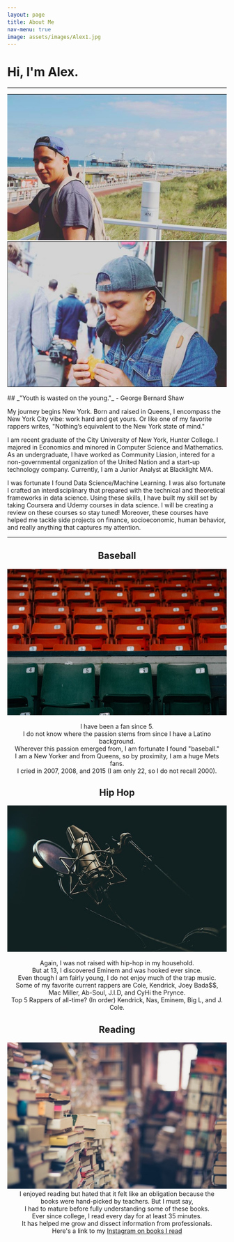 ```yaml
---
layout: page
title: About Me
nav-menu: true
image: assets/images/Alex1.jpg
---
```

# Hi, I'm Alex.
****
<p align="center">
  <img src="assets/images/Alex1.jpg"> <img src="assets/images/Alex2copy.png">
</p>
## _"Youth is wasted on the young."_ - George Bernard Shaw

My journey begins New York. Born and raised in Queens, I encompass the New York City vibe: work hard and get yours. Or like one of my favorite rappers writes, "Nothing’s equivalent to the New York state of mind."

I am recent graduate of the City University of New York, Hunter College. I majored in Economics and minored in Computer Science and Mathematics. As an undergraduate, I have worked as Community Liasion, intered for a non-governmental organization of the United Nation and a start-up technology company. Currently, I am a Junior Analyst at Blacklight M/A.

I was fortunate I found Data Science/Machine Learning. I was also fortunate I crafted an interdisciplinary that prepared with the technical and theoretical frameworks in data science. Using these skills, I have built my skill set by taking Coursera and Udemy courses in data science. I will be creating a review on these courses so stay tuned! Moreover, these courses have helped me tackle side projects on finance, socioeconomic, human behavior, and really anything that captures my attention.

****
<h2 style="text-align: center;" markdown="1">Baseball</h2>
<div align="center">
<img src="assets/images/baseball2.jpg">
<br>
<p>I have been a fan since 5.
<br>
I do not know where the passion stems from since I have a Latino background.
<br>
Wherever this passion emerged from, I am fortunate I found "baseball."
<br>
I am a New Yorker and from Queens, so by proximity, I am a huge Mets fans.
<br>
I cried in 2007, 2008, and 2015 (I am only 22, so I do not recall 2000). </p>
</div>

<h2 style="text-align: center;" markdown="1">Hip Hop</h2>
<div align="center">
<img src="assets/images/mic.jpg">
<br>
<p>Again, I was not raised with hip-hop in my household.
<br>
But at 13, I discovered Eminem and was hooked ever since.
<br>
Even though I am fairly young, I do not enjoy much of the trap music.
<br>
Some of my favorite current rappers are Cole, Kendrick, Joey Bada$$,
<br>
Mac Miller, Ab-Soul, J.I.D, and CyHi the Prynce.
<br>
Top 5 Rappers of all-time? (In order) Kendrick, Nas, Eminem, Big L, and J. Cole.  </p>
</div>

<h2 style="text-align: center;" markdown="1">Reading</h2>
<div align="center">
<img src="assets/images/book2.jpg">
<br>
I enjoyed reading but hated that it felt like an obligation because the
<br>
books were hand-picked by teachers. But I must say,
<br>
I had to mature before fully understanding some of these books.
<br>
Ever since college, I read every day for at least 35 minutes.
<br>
It has helped me grow and dissect information from professionals.
<br>
Here's a link to my <a href="https://www.instagram.com/booktheories/">Instagram on books I read</a>
</div>
